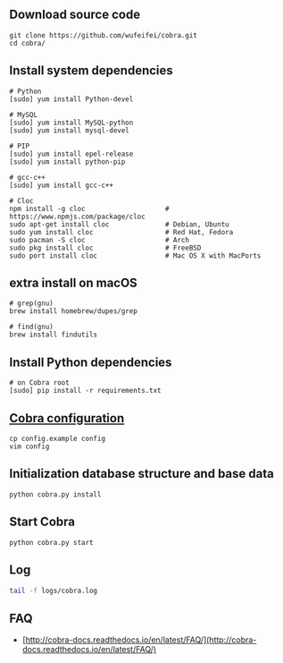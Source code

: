## Download source code
```
git clone https://github.com/wufeifei/cobra.git
cd cobra/
```

## Install system dependencies
```
# Python
[sudo] yum install Python-devel

# MySQL
[sudo] yum install MySQL-python
[sudo] yum install mysql-devel

# PIP
[sudo] yum install epel-release
[sudo] yum install python-pip

# gcc-c++
[sudo] yum install gcc-c++

# Cloc
npm install -g cloc                    # https://www.npmjs.com/package/cloc
sudo apt-get install cloc              # Debian, Ubuntu
sudo yum install cloc                  # Red Hat, Fedora
sudo pacman -S cloc                    # Arch
sudo pkg install cloc                  # FreeBSD
sudo port install cloc                 # Mac OS X with MacPorts
```

## extra install on macOS
```
# grep(gnu)
brew install homebrew/dupes/grep

# find(gnu)
brew install findutils
```

## Install Python dependencies
```
# on Cobra root
[sudo] pip install -r requirements.txt
```

## [Cobra configuration](http://cobra-docs.readthedocs.io/en/latest/configuration/)
```
cp config.example config
vim config
```

## Initialization database structure and base data
```
python cobra.py install
```

## Start Cobra
```
python cobra.py start
```

## Log
```bash
tail -f logs/cobra.log
```

## FAQ
- [http://cobra-docs.readthedocs.io/en/latest/FAQ/](http://cobra-docs.readthedocs.io/en/latest/FAQ/)
